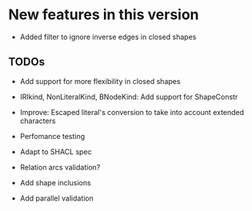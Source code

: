 New features in this version
============================

- Added filter to ignore inverse edges in closed shapes  


 TODOs
------

-   Add support for more flexibility in closed shapes

-   IRIkind, NonLiteralKind, BNodeKind: Add support for ShapeConstr 

- 	Improve: Escaped literal's conversion to take into account extended characters
   
-   Perfomance testing

-   Adapt to SHACL spec

-   Relation arcs validation?

-   Add shape inclusions

-   Add parallel validation


